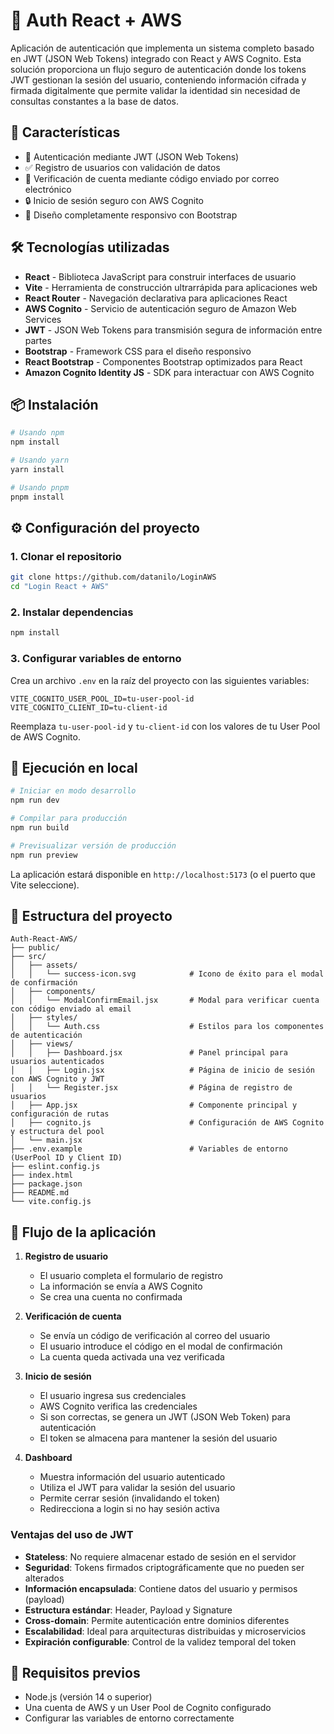 # 🔐 Auth React + AWS

Aplicación de autenticación que implementa un sistema completo basado en JWT (JSON Web Tokens) integrado con React y AWS Cognito. Esta solución proporciona un flujo seguro de autenticación donde los tokens JWT gestionan la sesión del usuario, conteniendo información cifrada y firmada digitalmente que permite validar la identidad sin necesidad de consultas constantes a la base de datos.
## 🌟 Características

- 🎫 Autenticación mediante JWT (JSON Web Tokens)
- ✅ Registro de usuarios con validación de datos
- 📧 Verificación de cuenta mediante código enviado por correo electrónico
- 🔒 Inicio de sesión seguro con AWS Cognito
- 📱 Diseño completamente responsivo con Bootstrap

## 🛠️ Tecnologías utilizadas
- **React** - Biblioteca JavaScript para construir interfaces de usuario
- **Vite** - Herramienta de construcción ultrarrápida para aplicaciones web
- **React Router** - Navegación declarativa para aplicaciones React
- **AWS Cognito** - Servicio de autenticación seguro de Amazon Web Services
- **JWT** - JSON Web Tokens para transmisión segura de información entre partes
- **Bootstrap** - Framework CSS para el diseño responsivo
- **React Bootstrap** - Componentes Bootstrap optimizados para React
- **Amazon Cognito Identity JS** - SDK para interactuar con AWS Cognito

## 📦 Instalación

```bash
# Usando npm
npm install

# Usando yarn
yarn install

# Usando pnpm
pnpm install
```

## ⚙️ Configuración del proyecto

### 1. Clonar el repositorio

```bash
git clone https://github.com/datanilo/LoginAWS
cd "Login React + AWS"
```

### 2. Instalar dependencias

```bash
npm install
```

### 3. Configurar variables de entorno

Crea un archivo `.env` en la raíz del proyecto con las siguientes variables:

```
VITE_COGNITO_USER_POOL_ID=tu-user-pool-id
VITE_COGNITO_CLIENT_ID=tu-client-id
```

Reemplaza `tu-user-pool-id` y `tu-client-id` con los valores de tu User Pool de AWS Cognito.

## 🚀 Ejecución en local

```bash
# Iniciar en modo desarrollo
npm run dev

# Compilar para producción
npm run build

# Previsualizar versión de producción
npm run preview
```

La aplicación estará disponible en `http://localhost:5173` (o el puerto que Vite seleccione).

## 📁 Estructura del proyecto
```
Auth-React-AWS/
├── public/                      
├── src/                         
│   ├── assets/                  
│   │   └── success-icon.svg            # Icono de éxito para el modal de confirmación
│   ├── components/              
│   │   └── ModalConfirmEmail.jsx       # Modal para verificar cuenta con código enviado al email
│   ├── styles/                  
│   │   └── Auth.css                    # Estilos para los componentes de autenticación
│   ├── views/                  
│   │   ├── Dashboard.jsx               # Panel principal para usuarios autenticados
│   │   ├── Login.jsx                   # Página de inicio de sesión con AWS Cognito y JWT
│   │   └── Register.jsx                # Página de registro de usuarios
│   ├── App.jsx                         # Componente principal y configuración de rutas
│   ├── cognito.js                      # Configuración de AWS Cognito y estructura del pool
│   └── main.jsx                
├── .env.example                        # Variables de entorno (UserPool ID y Client ID)
├── eslint.config.js            
├── index.html                  
├── package.json                
├── README.md                   
└── vite.config.js              
```

## 🔄 Flujo de la aplicación

1. **Registro de usuario**
   - El usuario completa el formulario de registro
   - La información se envía a AWS Cognito
   - Se crea una cuenta no confirmada

2. **Verificación de cuenta**
   - Se envía un código de verificación al correo del usuario
   - El usuario introduce el código en el modal de confirmación
   - La cuenta queda activada una vez verificada

3. **Inicio de sesión**
   - El usuario ingresa sus credenciales
   - AWS Cognito verifica las credenciales
   - Si son correctas, se genera un JWT (JSON Web Token) para autenticación
   - El token se almacena para mantener la sesión del usuario

4. **Dashboard**
   - Muestra información del usuario autenticado 
   - Utiliza el JWT para validar la sesión del usuario
   - Permite cerrar sesión (invalidando el token)
   - Redirecciona a login si no hay sesión activa


### Ventajas del uso de JWT

- **Stateless**: No requiere almacenar estado de sesión en el servidor
- **Seguridad**: Tokens firmados criptográficamente que no pueden ser alterados
- **Información encapsulada**: Contiene datos del usuario y permisos (payload)
- **Estructura estándar**: Header, Payload y Signature
- **Cross-domain**: Permite autenticación entre dominios diferentes
- **Escalabilidad**: Ideal para arquitecturas distribuidas y microservicios
- **Expiración configurable**: Control de la validez temporal del token

## 📝 Requisitos previos

- Node.js (versión 14 o superior)
- Una cuenta de AWS y un User Pool de Cognito configurado
- Configurar las variables de entorno correctamente

